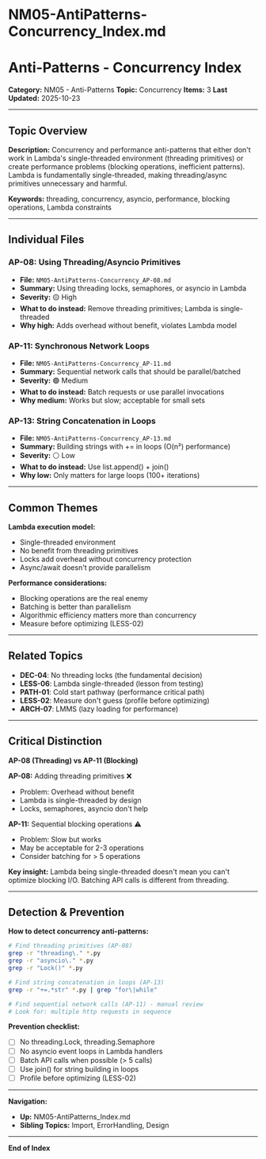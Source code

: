 # NM05-AntiPatterns-Concurrency_Index.md

# Anti-Patterns - Concurrency Index

**Category:** NM05 - Anti-Patterns
**Topic:** Concurrency
**Items:** 3
**Last Updated:** 2025-10-23

---

## Topic Overview

**Description:** Concurrency and performance anti-patterns that either don't work in Lambda's single-threaded environment (threading primitives) or create performance problems (blocking operations, inefficient patterns). Lambda is fundamentally single-threaded, making threading/async primitives unnecessary and harmful.

**Keywords:** threading, concurrency, asyncio, performance, blocking operations, Lambda constraints

---

## Individual Files

### AP-08: Using Threading/Asyncio Primitives
- **File:** `NM05-AntiPatterns-Concurrency_AP-08.md`
- **Summary:** Using threading locks, semaphores, or asyncio in Lambda
- **Severity:** 🟡 High
- **What to do instead:** Remove threading primitives; Lambda is single-threaded
- **Why high:** Adds overhead without benefit, violates Lambda model

### AP-11: Synchronous Network Loops
- **File:** `NM05-AntiPatterns-Concurrency_AP-11.md`
- **Summary:** Sequential network calls that should be parallel/batched
- **Severity:** 🟢 Medium
- **What to do instead:** Batch requests or use parallel invocations
- **Why medium:** Works but slow; acceptable for small sets

### AP-13: String Concatenation in Loops
- **File:** `NM05-AntiPatterns-Concurrency_AP-13.md`
- **Summary:** Building strings with += in loops (O(n²) performance)
- **Severity:** ⚪ Low
- **What to do instead:** Use list.append() + join()
- **Why low:** Only matters for large loops (100+ iterations)

---

## Common Themes

**Lambda execution model:**
- Single-threaded environment
- No benefit from threading primitives
- Locks add overhead without concurrency protection
- Async/await doesn't provide parallelism

**Performance considerations:**
- Blocking operations are the real enemy
- Batching is better than parallelism
- Algorithmic efficiency matters more than concurrency
- Measure before optimizing (LESS-02)

---

## Related Topics

- **DEC-04**: No threading locks (the fundamental decision)
- **LESS-06**: Lambda single-threaded (lesson from testing)
- **PATH-01**: Cold start pathway (performance critical path)
- **LESS-02**: Measure don't guess (profile before optimizing)
- **ARCH-07**: LMMS (lazy loading for performance)

---

## Critical Distinction

**AP-08 (Threading) vs AP-11 (Blocking)**

**AP-08:** Adding threading primitives ❌
- Problem: Overhead without benefit
- Lambda is single-threaded by design
- Locks, semaphores, asyncio don't help

**AP-11:** Sequential blocking operations ⚠️
- Problem: Slow but works
- May be acceptable for 2-3 operations
- Consider batching for > 5 operations

**Key insight:** Lambda being single-threaded doesn't mean you can't optimize blocking I/O. Batching API calls is different from threading.

---

## Detection & Prevention

**How to detect concurrency anti-patterns:**
```bash
# Find threading primitives (AP-08)
grep -r "threading\." *.py
grep -r "asyncio\." *.py
grep -r "Lock()" *.py

# Find string concatenation in loops (AP-13)
grep -r "+=.*str" *.py | grep "for\|while"

# Find sequential network calls (AP-11) - manual review
# Look for: multiple http requests in sequence
```

**Prevention checklist:**
- [ ] No threading.Lock, threading.Semaphore
- [ ] No asyncio event loops in Lambda handlers
- [ ] Batch API calls when possible (> 5 calls)
- [ ] Use join() for string building in loops
- [ ] Profile before optimizing (LESS-02)

---

**Navigation:**
- **Up:** NM05-AntiPatterns_Index.md
- **Sibling Topics:** Import, ErrorHandling, Design

---

**End of Index**

